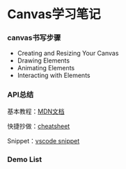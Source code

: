 # Canvas学习笔记

### canvas书写步骤
* Creating and Resizing Your Canvas
* Drawing Elements
* Animating Elements
* Interacting with Elements

### API总结   

基本教程：[MDN文档](https://developer.mozilla.org/zh-CN/docs/Web/API/Canvas_API/Tutorial)

快捷抄做：[cheatsheet](https://devhints.io/canvas)

Snippet：[vscode snippet](https://marketplace.visualstudio.com/items?itemName=hollowtree.canvas-snippets)

### Demo List   
